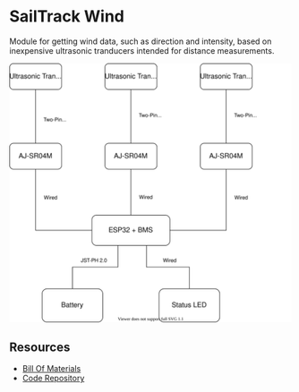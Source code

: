 # SailTrack Wind
Module for getting wind data, such as direction and intensity, based on inexpensive ultrasonic tranducers intended for distance measurements.

<p align="center">
  <img src="hardware-diagram.svg"/>
</p>

## Resources
* [Bill Of Materials](BOM.csv)
* [Code Repository](https://github.com/metis-vela-unipd/sailtrack-wind)
